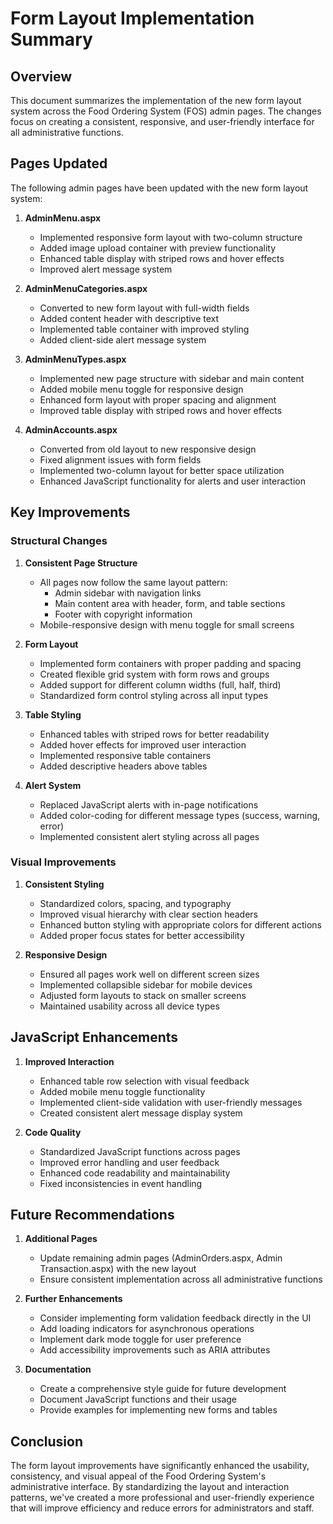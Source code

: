 # Form Layout Implementation Summary

## Overview

This document summarizes the implementation of the new form layout system across the Food Ordering System (FOS) admin pages. The changes focus on creating a consistent, responsive, and user-friendly interface for all administrative functions.

## Pages Updated

The following admin pages have been updated with the new form layout system:

1. **AdminMenu.aspx**
   - Implemented responsive form layout with two-column structure
   - Added image upload container with preview functionality
   - Enhanced table display with striped rows and hover effects
   - Improved alert message system

2. **AdminMenuCategories.aspx**
   - Converted to new form layout with full-width fields
   - Added content header with descriptive text
   - Implemented table container with improved styling
   - Added client-side alert message system

3. **AdminMenuTypes.aspx**
   - Implemented new page structure with sidebar and main content
   - Added mobile menu toggle for responsive design
   - Enhanced form layout with proper spacing and alignment
   - Improved table display with striped rows and hover effects

4. **AdminAccounts.aspx**
   - Converted from old layout to new responsive design
   - Fixed alignment issues with form fields
   - Implemented two-column layout for better space utilization
   - Enhanced JavaScript functionality for alerts and user interaction

## Key Improvements

### Structural Changes

1. **Consistent Page Structure**
   - All pages now follow the same layout pattern:
     - Admin sidebar with navigation links
     - Main content area with header, form, and table sections
     - Footer with copyright information
   - Mobile-responsive design with menu toggle for small screens

2. **Form Layout**
   - Implemented form containers with proper padding and spacing
   - Created flexible grid system with form rows and groups
   - Added support for different column widths (full, half, third)
   - Standardized form control styling across all input types

3. **Table Styling**
   - Enhanced tables with striped rows for better readability
   - Added hover effects for improved user interaction
   - Implemented responsive table containers
   - Added descriptive headers above tables

4. **Alert System**
   - Replaced JavaScript alerts with in-page notifications
   - Added color-coding for different message types (success, warning, error)
   - Implemented consistent alert styling across all pages

### Visual Improvements

1. **Consistent Styling**
   - Standardized colors, spacing, and typography
   - Improved visual hierarchy with clear section headers
   - Enhanced button styling with appropriate colors for different actions
   - Added proper focus states for better accessibility

2. **Responsive Design**
   - Ensured all pages work well on different screen sizes
   - Implemented collapsible sidebar for mobile devices
   - Adjusted form layouts to stack on smaller screens
   - Maintained usability across all device types

## JavaScript Enhancements

1. **Improved Interaction**
   - Enhanced table row selection with visual feedback
   - Added mobile menu toggle functionality
   - Implemented client-side validation with user-friendly messages
   - Created consistent alert message display system

2. **Code Quality**
   - Standardized JavaScript functions across pages
   - Improved error handling and user feedback
   - Enhanced code readability and maintainability
   - Fixed inconsistencies in event handling

## Future Recommendations

1. **Additional Pages**
   - Update remaining admin pages (AdminOrders.aspx, Admin Transaction.aspx) with the new layout
   - Ensure consistent implementation across all administrative functions

2. **Further Enhancements**
   - Consider implementing form validation feedback directly in the UI
   - Add loading indicators for asynchronous operations
   - Implement dark mode toggle for user preference
   - Add accessibility improvements such as ARIA attributes

3. **Documentation**
   - Create a comprehensive style guide for future development
   - Document JavaScript functions and their usage
   - Provide examples for implementing new forms and tables

## Conclusion

The form layout improvements have significantly enhanced the usability, consistency, and visual appeal of the Food Ordering System's administrative interface. By standardizing the layout and interaction patterns, we've created a more professional and user-friendly experience that will improve efficiency and reduce errors for administrators and staff. 